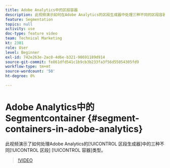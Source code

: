 ```yaml
---
title: Adobe Analytics中的区段容器
description: 此视频演示如何在Adobe Analytics的区段生成器中处理三种不同的区段容器类型。
feature: Segmentation
topics: null
activity: use
doc-type: feature video
team: Technical Marketing
kt: 2301
role: User
level: Beginner
exl-id: 742e263e-2ac0-4d6e-b321-90691189d914
source-git-commit: fe861dfd541c1b9cb3b233fa3f56d55054305fd9
workflow-type: tm+mt
source-wordcount: '50'
ht-degree: 0%

---
```


#   Adobe Analytics中的Segmentcontainer {#segment-containers-in-adobe-analytics}

此视频演示了如何处理Adobe Analytics的[!UICONTROL 区段生成器]中的三种不同[!UICONTROL 区段] [!UICONTROL 容器]类型。

>[!VIDEO](https://video.tv.adobe.com/v/25401/?quality=12)

